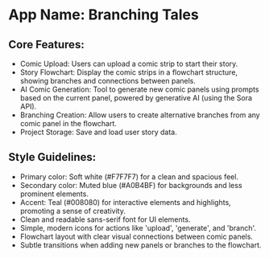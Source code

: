 # **App Name**: Branching Tales

## Core Features:

- Comic Upload: Users can upload a comic strip to start their story.
- Story Flowchart: Display the comic strips in a flowchart structure, showing branches and connections between panels.
- AI Comic Generation: Tool to generate new comic panels using prompts based on the current panel, powered by generative AI (using the Sora API).
- Branching Creation: Allow users to create alternative branches from any comic panel in the flowchart.
- Project Storage: Save and load user story data.

## Style Guidelines:

- Primary color: Soft white (#F7F7F7) for a clean and spacious feel.
- Secondary color: Muted blue (#A0B4BF) for backgrounds and less prominent elements.
- Accent: Teal (#008080) for interactive elements and highlights, promoting a sense of creativity.
- Clean and readable sans-serif font for UI elements.
- Simple, modern icons for actions like 'upload', 'generate', and 'branch'.
- Flowchart layout with clear visual connections between comic panels.
- Subtle transitions when adding new panels or branches to the flowchart.